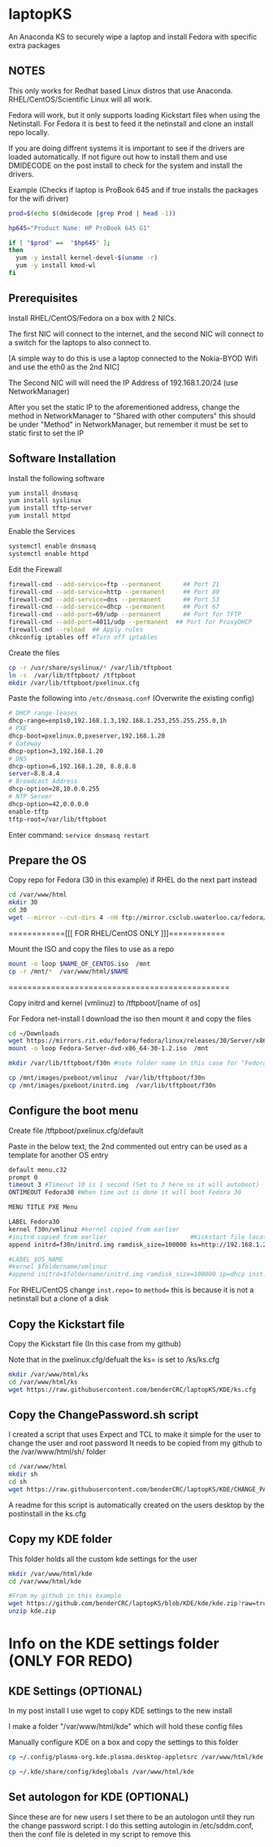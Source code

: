 # laptopKS

An Anaconda KS to securely wipe a laptop and install Fedora with specific extra packages

## NOTES

This only works for Redhat based Linux distros that use Anaconda. RHEL/CentOS/Scientific Linux will all work. 

Fedora will work, but it only supports loading Kickstart files when using the Netinstall. 
For Fedora it is best to feed it the netinstall and clone an install repo locally.

If you are doing diffrent systems it is important to see if the drivers are loaded automatically. If not figure out how to install them and use DMIDECODE on the post install to check for the system and install the drivers.

Example (Checks if laptop is ProBook 645 and if true installs the packages for the wifi driver)
```bash
prod=$(echo $(dmidecode |grep Prod | head -1))

hp645="Product Name: HP ProBook 645 G1"

if [ "$prod" ==  "$hp645" ];
then
  yum -y install kernel-devel-$(uname -r)
  yum -y install kmod-wl
fi
```
## Prerequisites

Install RHEL/CentOS/Fedora on a box with 2 NICs.

The first NIC will connect to the internet, and the second NIC will connect to a switch for the laptops to also connect to.

[A simple way to do this is use a laptop connected to the Nokia-BYOD Wifi and use the eth0 as the 2nd NIC]

The Second NIC will will need the IP Address of 192.168.1.20/24 (use NetworkManager)

After you set the static IP to the aforementioned address, change the method in NetworkManager to "Shared with other computers" this should be under "Method" in NetworkManager, but remember it must be set to static first to set the IP

## Software Installation

Install the following software

```bash
yum install dnsmasq
yum install syslinux
yum install tftp-server
yum install httpd
```

Enable the Services
```bash
systemctl enable dnsmasq
systemctl enable httpd
```

Edit the Firewall
```bash
firewall-cmd --add-service=ftp --permanent  	## Port 21
firewall-cmd --add-service=http --permanent  	## Port 80
firewall-cmd --add-service=dns --permanent  	## Port 53
firewall-cmd --add-service=dhcp --permanent  	## Port 67
firewall-cmd --add-port=69/udp --permanent  	## Port for TFTP
firewall-cmd --add-port=4011/udp --permanent  ## Port for ProxyDHCP
firewall-cmd --reload  ## Apply rules
chkconfig iptables off #Turn off iptables
```

Create the files
```bash
cp -r /usr/share/syslinux/* /var/lib/tftpboot
ln -s  /var/lib/tftpboot/ /tftpboot
mkdir /var/lib/tftpboot/pxelinux.cfg
```
Paste the following into ```/etc/dnsmasq.conf``` (Overwrite the existing config)
```bash
# DHCP range-leases
dhcp-range=enp1s0,192.168.1.3,192.168.1.253,255.255.255.0,1h
# PXE
dhcp-boot=pxelinux.0,pxeserver,192.168.1.20
# Gateway
dhcp-option=3,192.168.1.20
# DNS
dhcp-option=6,192.168.1.20, 8.8.8.8
server=8.8.4.4
# Broadcast Address
dhcp-option=28,10.0.0.255
# NTP Server
dhcp-option=42,0.0.0.0
enable-tftp
tftp-root=/var/lib/tftpboot
```
Enter command: ```service dnsmasq restart```
## Prepare the OS

Copy repo for Fedora (30 in this example) if RHEL do the next part instead 
```bash
cd /var/www/html
mkdir 30
cd 30
wget --mirror --cut-dirs 4 -nH ftp://mirror.csclub.uwaterloo.ca/fedora/linux/releases/30/Workstation/x86_64/
```
============[[[ FOR RHEL/CentOS ONLY ]]]============

Mount the ISO and copy the files to use as a repo
```bash
mount -o loop $NAME_OF_CENTOS.iso  /mnt
cp -r /mnt/*  /var/www/html/$NAME 
```
===============================================

Copy initrd and kernel (vmlinuz) to /tftpboot/[name of os]

For Fedora net-install I download the iso then mount it and copy the files

```bash
cd ~/Downloads
wget https://mirrors.rit.edu/fedora/fedora/linux/releases/30/Server/x86_64/iso/Fedora-Server-dvd-x86_64-30-1.2.iso
mount -o loop Fedora-Server-dvd-x86_64-30-1.2.iso  /mnt

mkdir /var/lib/tftpboot/f30n #note folder name in this case for "Fedora 30 Netinst"

cp /mnt/images/pxeboot/vmlinuz  /var/lib/tftpboot/f30n
cp /mnt/images/pxeboot/initrd.img  /var/lib/tftpboot/f30n
```

## Configure the boot menu

Create file /tftpboot/pxelinux.cfg/default

Paste in the below text, the 2nd commented out entry can be used as a template for another OS entry

```bash
default menu.c32
prompt 0
timeout 3 #Timeout 10 is 1 second (Set to 3 here so it will autoboot)
ONTIMEOUT Fedora30 #When time out is done it will boot Fedora 30

MENU TITLE PXE Menu

LABEL Fedora30
kernel f30n/vmlinuz #kernel copied from earlier 
#initrd copied from earlier                       #Kickstart file location                 #Local repo location
append initrd=f30n/initrd.img ramdisk_size=100000 ks=http://192.168.1.20/ks/ks.cfg ip=dhcp inst.repo=http://192.168.1.20/30/Workstation/X86_64/os/ devfs=nomount

#LABEL $OS_NAME
#kernel $foldername/vmlinuz
#append initrd=$foldername/initrd.img ramdisk_size=100000 ip=dhcp inst.repo=http://192.168.1.20/$repo devfs=nomount ks=http://192.168.1.20/ks/$ks
```
For RHEL/CentOS change ```inst.repo=``` to ```method=``` this is because it is not a netinstall but a clone of a disk

## Copy the Kickstart file 

Copy the Kickstart file (In this case from my github)

Note that in the pxelinux.cfg/defualt the ks= is set to /ks/ks.cfg

```bash
mkdir /var/www/html/ks
cd /var/www/html/ks
wget https://raw.githubusercontent.com/benderCRC/laptopKS/KDE/ks.cfg
```
## Copy the ChangePassword.sh script
I created a script that uses Expect and TCL to make it simple for the user to change the user and root password
It needs to be copied from my github to the /var/www/html/sh/ folder 
```bash
cd /var/www/html
mkdir sh
cd sh
wget https://raw.githubusercontent.com/benderCRC/laptopKS/KDE/CHANGE_PASSWORD.sh
```
A readme for this script is automatically created on the users desktop by the postinstall in the ks.cfg

## Copy my KDE folder 
This folder holds all the custom kde settings for the user
```bash
mkdir /var/www/html/kde
cd /var/www/html/kde

#From my github in this example
wget https://github.com/benderCRC/laptopKS/blob/KDE/kde/kde.zip?raw=true
unzip kde.zip
```

# Info on the KDE settings folder (ONLY FOR REDO)

## KDE Settings (OPTIONAL)

In my post install I use wget to copy KDE settings to the new install

I make a folder "/var/www/html/kde" which will hold these config files

Manually configure KDE on a box and copy the settings to this folder

```bash
cp ~/.config/plasma-org.kde.plasma.desktop-appletsrc /var/www/html/kde

cp ~/.kde/share/config/kdeglobals /var/www/html/kde
```

## Set autologon for KDE (OPTIONAL)

Since these are for new users I set there to be an autologon until they run the change password script.
I do this setting autologin in /etc/sddm.conf, then the conf file is deleted in my script to remove this
